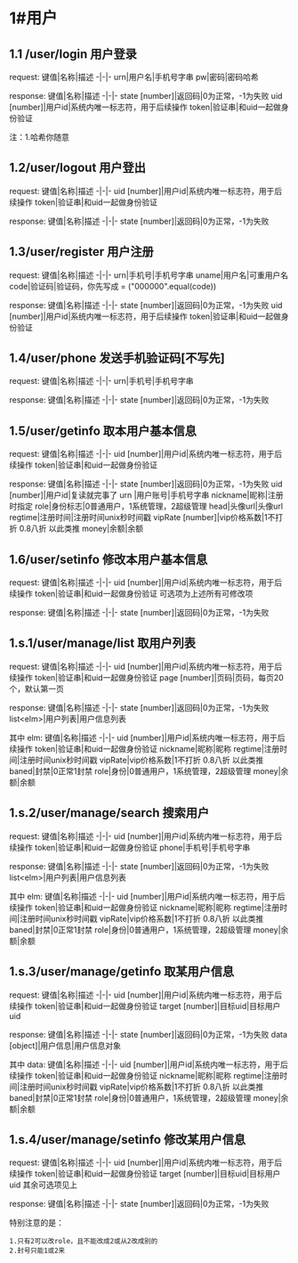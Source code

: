 # 1#用户
## 1.1 /user/login 用户登录

request:
键值|名称|描述
-|-|-
urn|用户名|手机号字串
pw|密码|密码哈希

response:
键值|名称|描述
-|-|-
state [number]|返回码|0为正常，-1为失败
uid [number]|用户id|系统内唯一标志符，用于后续操作
token|验证串|和uid一起做身份验证

注：1.哈希你随意

## 1.2/user/logout 用户登出

request:
键值|名称|描述
-|-|-
uid [number]|用户id|系统内唯一标志符，用于后续操作
token|验证串|和uid一起做身份验证

response:
键值|名称|描述
-|-|-
state [number]|返回码|0为正常，-1为失败

## 1.3/user/register 用户注册

request:
键值|名称|描述
-|-|-
urn|手机号|手机号字串
uname|用户名|可重用户名
code|验证码|验证码，你先写成 = ("000000".equal(code))

response:
键值|名称|描述
-|-|-
state [number]|返回码|0为正常，-1为失败
uid [number]|用户id|系统内唯一标志符，用于后续操作
token|验证串|和uid一起做身份验证

## 1.4/user/phone 发送手机验证码[不写先]

request:
键值|名称|描述
-|-|-
urn|手机号|手机号字串

response:
键值|名称|描述
-|-|-
state [number]|返回码|0为正常，-1为失败

## 1.5/user/getinfo 取本用户基本信息

request:
键值|名称|描述
-|-|-
uid [number]|用户id|系统内唯一标志符，用于后续操作
token|验证串|和uid一起做身份验证

response:
键值|名称|描述
-|-|-
state [number]|返回码|0为正常，-1为失败
uid [number]|用户id|复读就完事了
urn |用户账号|手机号字串
nickname|昵称|注册时指定
role|身份标志|0普通用户，1系统管理，2超级管理
head|头像url|头像url
regtime|注册时间|注册时间unix秒时间戳
vipRate [number]|vip价格系数|1不打折 0.8八折 以此类推
money|余额|余额

## 1.6/user/setinfo 修改本用户基本信息

request:
键值|名称|描述
-|-|-
uid [number]|用户id|系统内唯一标志符，用于后续操作
token|验证串|和uid一起做身份验证
可选项为上述所有可修改项

response:
键值|名称|描述
-|-|-
state [number]|返回码|0为正常，-1为失败

## 1.s.1/user/manage/list 取用户列表

request:
键值|名称|描述
-|-|-
uid [number]|用户id|系统内唯一标志符，用于后续操作
token|验证串|和uid一起做身份验证
page [number]|页码|页码，每页20个，默认第一页

response:
键值|名称|描述
-|-|-
state [number]|返回码|0为正常，-1为失败
list\<elm\>|用户列表|用户信息列表

其中 elm:
键值|名称|描述
-|-|-
uid [number]|用户id|系统内唯一标志符，用于后续操作
token|验证串|和uid一起做身份验证
nickname|昵称|昵称
regtime|注册时间|注册时间unix秒时间戳
vipRate|vip价格系数|1不打折 0.8八折 以此类推
baned|封禁|0正常1封禁
role|身份|0普通用户，1系统管理，2超级管理
money|余额|余额

## 1.s.2/user/manage/search 搜索用户

request:
键值|名称|描述
-|-|-
uid [number]|用户id|系统内唯一标志符，用于后续操作
token|验证串|和uid一起做身份验证
phone|手机号|手机号字串

response:
键值|名称|描述
-|-|-
state [number]|返回码|0为正常，-1为失败
list\<elm\>|用户列表|用户信息列表

其中 elm:
键值|名称|描述
-|-|-
uid [number]|用户id|系统内唯一标志符，用于后续操作
token|验证串|和uid一起做身份验证
nickname|昵称|昵称
regtime|注册时间|注册时间unix秒时间戳
vipRate|vip价格系数|1不打折 0.8八折 以此类推
baned|封禁|0正常1封禁
role|身份|0普通用户，1系统管理，2超级管理
money|余额|余额

## 1.s.3/user/manage/getinfo 取某用户信息

request:
键值|名称|描述
-|-|-
uid [number]|用户id|系统内唯一标志符，用于后续操作
token|验证串|和uid一起做身份验证
target [number]|目标uid|目标用户uid

response:
键值|名称|描述
-|-|-
state [number]|返回码|0为正常，-1为失败
data [object]|用户信息|用户信息对象

其中 data:
键值|名称|描述
-|-|-
uid [number]|用户id|系统内唯一标志符，用于后续操作
token|验证串|和uid一起做身份验证
nickname|昵称|昵称
regtime|注册时间|注册时间unix秒时间戳
vipRate|vip价格系数|1不打折 0.8八折 以此类推
baned|封禁|0正常1封禁
role|身份|0普通用户，1系统管理，2超级管理
money|余额|余额

## 1.s.4/user/manage/setinfo 修改某用户信息

request:
键值|名称|描述
-|-|-
uid [number]|用户id|系统内唯一标志符，用于后续操作
token|验证串|和uid一起做身份验证
target [number]|目标uid|目标用户uid
其余可选项见上

response:
键值|名称|描述
-|-|-
state [number]|返回码|0为正常，-1为失败

特别注意的是：

    1.只有2可以改role，且不能改成2或从2改成别的
    2.封号只能1或2来
